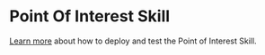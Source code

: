 ﻿
# Point Of Interest Skill

[Learn more](https://aka.ms/bfpoiskill) about how to deploy and test the Point of Interest Skill.
